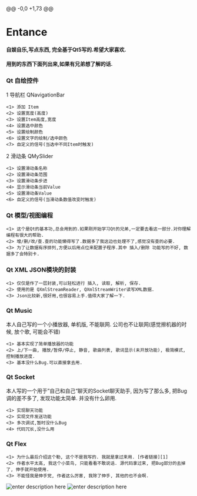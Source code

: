@@ -0,0 +1,73 @@
# Entance
#### 自娱自乐,写点东西, 完全基于Qt5写的.希望大家喜欢.

#### 用到的东西下面列出来,如果有兄弟想了解的话.

### Qt 自绘控件

1  导航栏 QNavigationBar

```
<1> 添加 Item
<2> 设置宽度(高度)
<3> 设置Item高度,宽度
<4> 设置选中颜色
<5> 设置绘制颜色
<6> 设置文字的绘制/选中颜色
<7> 自定义的信号(当选中不同Item时触发)
```

2 滑动条 QMySlider
```
<1> 设置滑动条名称
<2> 设置滑动条范围
<3> 设置滑动条步进
<4> 显示滑动条当前Value
<5> 设置滑动条Value
<6> 自定义的信号(当滑动条数值改变时触发)
```

### Qt 模型/视图编程
```
<1> 这个是Qt的基本功,总会用到的.如果刚开始学习Qt的兄弟,一定要去看这一部分.对你理解编程有很大的帮助.
<2> 增/删/改/查.查的功能懒得写了.数据多了我这边也处理不了,感觉没有查的必要.
<3> 为了让数据有序排列,方便以后用点位来配置子程序.其中 插入/删除 功能写的不好, 数据多了会特别卡.
```

### Qt XML JSON模块的封装
```
<1> 仅仅是作了一层封装,可以轻松进行 插入, 读取, 解析, 保存.
<2> 使用的是 QXmlStreamReader, QXmlStreamWriter读写XML数据. 
<3> Json比较新,很好用,也很容易上手.值得大家了解一下.
```


### Qt Music
本人自己写的一个小播放器, 单机版, 不能联网. 公司也不让联网(感觉擦机器的时候, 放个歌, 可能会不错)
```
<1> 基本实现了简单播放器的功能
<2> 上/下一曲, 播放/暂停/停止, 静音, 歌曲列表, 歌词显示(未开放功能), 极简模式, 控制播放进度.
<3> 基本没什么Bug.可以直接拿去用.
```
### Qt Socket
本人写的一个用于”自己和自己“聊天的Socket聊天助手, 因为写了那么多, 把Bug调的差不多了, 发现功能太简单. 并没有什么卵用.
```
<1> 实现聊天功能
<2> 实现文件发送功能
<3> 多次调试,暂时没什么Bug
<4> 代码冗长,没什么用
```

### Qt Flex
```
<1> 为什么最后介绍这个勒, 这个不是我写的. 我就是拿过来用. [作者链接][1]
<2> 作者水平太高, 我这个小菜鸟, 只能看看不敢说话. 源代码拿过来, 把Bug部分的去掉了, 伸手就开始使用.
<3> 不能怪我是伸手党, 作者这么厉害, 我除了伸手, 其他的也不会啊.
```

![enter description here][2]
![enter description here][3]

  [1]: https://github.com/JackyDing
  [2]: ./images/Entrance1_2.png "Entrance1"
  [3]: ./images/Entrance2.png "Entrance2"